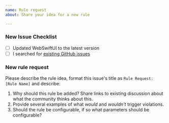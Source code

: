 ```yaml
---
name: Rule request
about: Share your idea for a new rule

---
```


### New Issue Checklist

- [ ] Updated WebSwiftUI to the latest version
- [ ] I searched for [existing GitHub issues](https://github.com/yoshiysh/WebSwiftUI/issues)

### New rule request

Please describe the rule idea, format
this issue's title as `Rule Request: [Rule Name]` and describe:

1. Why should this rule be added? Share links to existing discussion about what
   the community thinks about this.
2. Provide several examples of what _would_ and _wouldn't_ trigger violations.
3. Should the rule be configurable, if so what parameters should be configurable?
